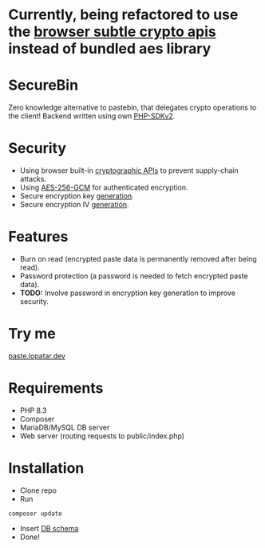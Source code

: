 # Currently, being refactored to use the [browser subtle crypto apis](https://developer.mozilla.org/en-US/docs/Web/API/SubtleCrypto/) instead of bundled aes library

# SecureBin

Zero knowledge alternative to pastebin, that delegates crypto operations to the client!
Backend written using own [PHP-SDKv2](https://github.com/lopatar/PHP-SDKv2).

# Security
- Using browser built-in [cryptographic APIs](https://developer.mozilla.org/en-US/docs/Web/API/SubtleCrypto) to prevent supply-chain attacks.
- Using [AES-256-GCM](https://developer.mozilla.org/en-US/docs/Web/API/SubtleCrypto/encrypt#aes-gcm) for authenticated encryption.
- Secure encryption key [generation](https://developer.mozilla.org/en-US/docs/Web/API/SubtleCrypto/generateKey).
- Secure encryption IV [generation](https://developer.mozilla.org/en-US/docs/Web/API/Crypto/getRandomValues).

# Features

- Burn on read (encrypted paste data is permanently removed after being read).
- Password protection (a password is needed to fetch encrypted paste data).
- **TODO:** Involve password in encryption key generation to improve security.

# Try me

[paste.lopatar.dev](https://paste.lopatar.dev)

# Requirements

- PHP 8.3
- Composer
- MariaDB/MySQL DB server
- Web server (routing requests to public/index.php)

# Installation

- Clone repo
- Run

```shell
composer update
```

- Insert [DB schema](https://github.com/lopatar/SecureBin/blob/master/db.sql)
- Done!
